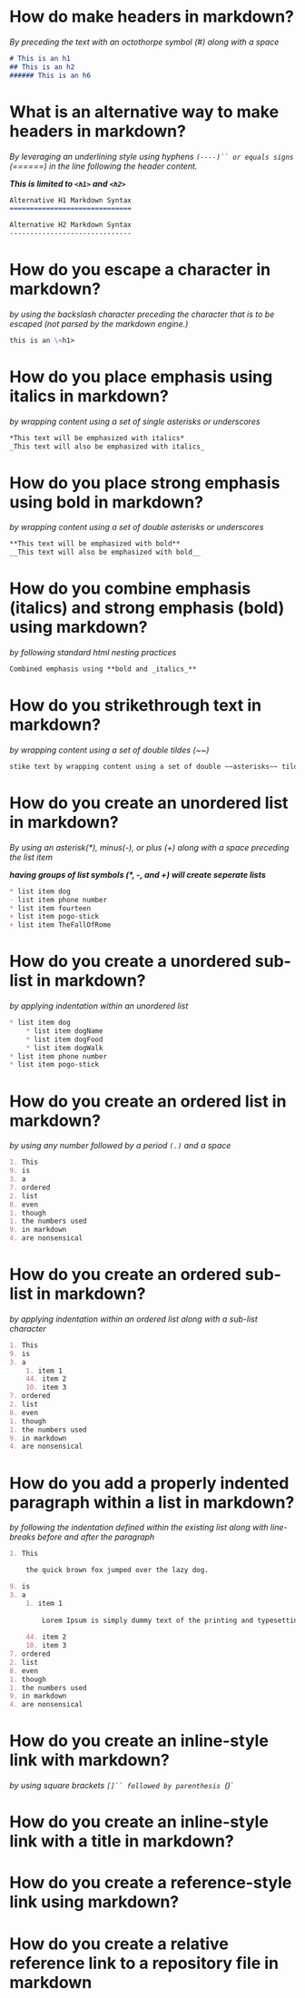 # How do make headers in markdown?
*By preceding the text with an octothorpe symbol (#) along with a space*

```markdown
# This is an h1
## This is an h2
###### This is an h6
```

# What is an alternative way to make headers in markdown?
*By leveraging an underlining style using hyphens `(----)`` or equals signs `(======) in the line following the header content.*

__*This is limited to `<h1>` and `<h2>`*__

```markdown
Alternative H1 Markdown Syntax
==============================

Alternative H2 Markdown Syntax
------------------------------
```

# How do you escape a character in markdown?
*by using the backslash character preceding the character that is to be escaped (not parsed by the markdown engine.)*

```markdown
this is an \<h1>
```

# How do you place emphasis using italics in markdown?
*by wrapping content using a set of single asterisks or underscores*

```Markdown
*This text will be emphasized with italics*
_This text will also be emphasized with italics_
```

# How do you place strong emphasis using bold in markdown?
*by wrapping content using a set of double asterisks or underscores*

```Markdown
**This text will be emphasized with bold**
__This text will also be emphasized with bold__
```

# How do you combine emphasis (italics) and strong emphasis (bold) using markdown?
*by following standard html nesting practices*

```markdown
Combined emphasis using **bold and _italics_**
```

# How do you strikethrough text in markdown?
*by wrapping content using a set of double tildes (~\~)*

```markdown
stike text by wrapping content using a set of double ~~asterisks~~ tildes. (~~)
```

# How do you create an unordered list in markdown?
*By using an asterisk(\*), minus(\-), or plus (\+) along with a  space preceding the list item*

*__having groups of list symbols (\*, \-, and \+) will create seperate lists__*

```markdown
* list item dog
- list item phone number
* list item fourteen
+ list item pogo-stick
+ list item TheFallOfRome
```

# How do you create a unordered sub-list in markdown?
*by applying indentation within an unordered list*

```markdown
* list item dog
    * list item dogName
    * list item dogFood
    * list item dogWalk
* list item phone number
* list item pogo-stick
```

# How do you create an ordered list in markdown?
*by using any number followed by a period `(.)` and a space*

```markdown
1. This
9. is
3. a
7. ordered
2. list
8. even
1. though
1. the numbers used
9. in markdown
4. are nonsensical
```

# How do you create an ordered sub-list in markdown?
*by applying indentation within an ordered list along with a sub-list character*
```markdown
1. This
9. is
3. a
    1. item 1
    44. item 2
    10. item 3
7. ordered
2. list
8. even
1. though
1. the numbers used
9. in markdown
4. are nonsensical
```

# How do you add a properly indented paragraph within a list in markdown?
*by following the indentation defined within the existing list along with line-breaks before and after the paragraph*

```markdown
1. This

    the quick brown fox jumped over the lazy dog.

9. is
3. a
    1. item 1
    
        Lorem Ipsum is simply dummy text of the printing and typesetting industry. Lorem Ipsum has been the industry's standard dummy text ever since the 1500s.
    
    44. item 2
    10. item 3
7. ordered
2. list
8. even
1. though
1. the numbers used
9. in markdown
4. are nonsensical
```

# How do you create an inline-style link with markdown?
*by using square brackets `[]`` followed by parenthesis `()`*

# How do you create an inline-style link with a title in markdown?

# How do you create a reference-style link using markdown?

# How do you create a relative reference link to a repository file in markdown

# 
